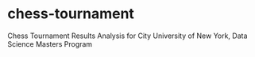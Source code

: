 # chess-tournament
Chess Tournament Results Analysis for City University of New York, Data Science Masters Program
